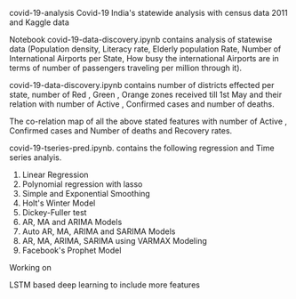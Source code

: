covid-19-analysis
Covid-19 India's statewide analysis with census data 2011 and Kaggle data

Notebook covid-19-data-discovery.ipynb contains analysis of statewise data (Population density, Literacy rate, Elderly population Rate, Number of International Airports per State, How busy the international Airports are in terms of number of passengers traveling per million through it).

covid-19-data-discovery.ipynb contains number of districts effected per state, number of Red , Green , Orange zones received till 1st May and their relation with number of Active , Confirmed cases and number of deaths.

The co-relation map of all the above stated features with number of Active , Confirmed cases and Number of deaths and Recovery rates.


covid-19-tseries-pred.ipynb. contains the following regression and Time series analyis.

1. Linear Regression
2. Polynomial regression with lasso
3. Simple and Exponential Smoothing 
4. Holt's Winter Model
5. Dickey-Fuller test
6. AR, MA and ARIMA Models
7. Auto AR, MA, ARIMA and SARIMA Models
8. AR, MA, ARIMA, SARIMA  using VARMAX Modeling
9. Facebook's Prophet Model

Working on

LSTM based deep learning to include more features
